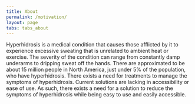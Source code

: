 ```yaml
---
title: About
permalink: /motivation/
layout: page
tabs: tabs_about
---
```


Hyperhidrosis is a medical condition that causes those afflicted by it to experience excessive sweating that is unrelated to ambient heat or exercise. The severity of the condition can range from constantly damp underarms to dripping sweat off the hands. There are approximated to be about 15 million people in North America, just under 5% of the population, who have hyperhidrosis. There exists a need for treatments to manage the symptoms of hyperhidrosis. Current solutions are lacking in accessibility or ease of use. As such, there exists a need for a solution to reduce the symptoms of hyperhidrosis while being easy to use and easily accessible.